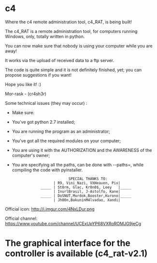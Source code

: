 # c4

Where the c4 remote administration tool, c4_RAT, is being built!

The c4_RAT is a remote administration tool, for computers running Windows, only, totally written in python.

You can now make sure that nobody is using your computer while you are away!

It works via the upload of received data to a ftp server.

The code is quite simple and it is not definitely finished, yet; you can propose suggestions if you want!

Hope you like it! :)

Mor-rask - (cr4sh3r)


Some technical issues (they may occur) : 

* Make sure:

- You've got python 2.7 installed;
- You are running the program as an administrator;
- You've got all the required modules on your computer;
- You are using it with the AUTHORIZATION and the AWARENESS of the computer's owner;
- You are specifying all the paths, can be done with --paths=, while compiling the code with pyinstaller.
 




                                SPECIAL THANKS TO:
                         | R9, Vini_Nazi, VXHeaven, Pix|
                   _____ | St0rm, Glac, Kr0n0$, Leey   |_____
                         | InurlBrasil, J-Astolfo, Kane|
                   _____ | DoSNUT,Murdok,Booster,Kurono|_____
                         | Jh00n,BakuninM4lvadao, Xandi|


Official icon: http://i.imgur.com/4NxLDur.png

Official channel: https://www.youtube.com/channel/UCExUpYP68VXRoROMJG9jeCg


# The graphical interface for the controller is available (c4_rat-v2.1)

